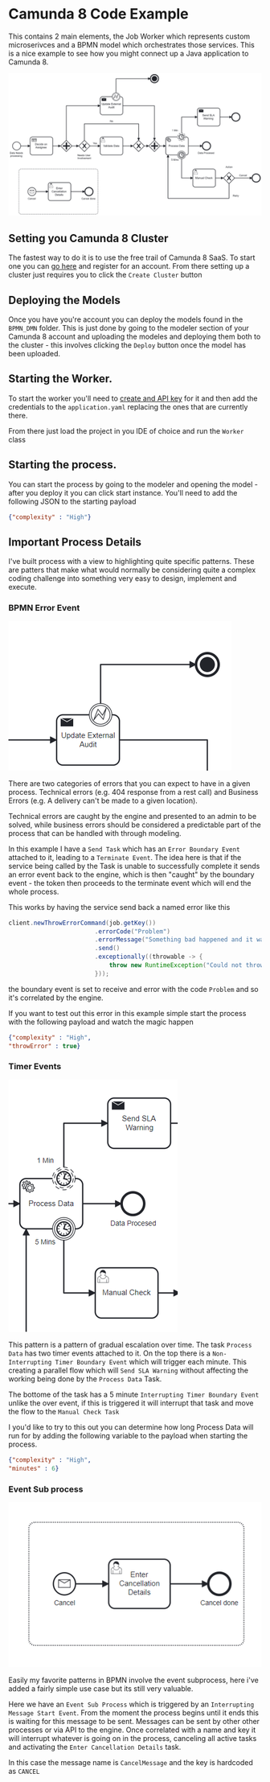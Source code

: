 # Camunda 8 Code Example
This contains 2 main elements, the Job Worker which represents custom microserivces and a BPMN model which orchestrates those services.
This is a nice example to see how you might connect up a Java application to Camunda 8. 

![.img](img/process-five.png)

## Setting you Camunda 8 Cluster
The fastest way to do it is to use the free trail of Camunda 8 SaaS. To start one you can [go here](https://bit.ly/3wzLViG) and register for an account. From there setting up a cluster just requires you to click the `Create Cluster` button

## Deploying the Models
Once you have you're account you can deploy the models found in the `BPMN_DMN` folder. This is just done by going to the modeler section of your Camunda 8 account and uploading the modeles and deploying them both to the cluster - this involves clicking the `Deploy` button once the model has been uploaded. 

## Starting the Worker.
To start the worker you'll need to [create and API key](https://docs.camunda.io/docs/self-managed/identity/user-guide/adding-an-api/) for it and then add the credentials to the `application.yaml` replacing the ones that are currently there. 

From there just load the project in you IDE of choice and run the `Worker` class

## Starting the process.

You can start the process by going to the modeler and opening the model - after you deploy it you can click start instance. You'll need to add the following JSON to the starting payload 

```JSON
{"complexity" : "High"}
``` 

## Important Process Details

I've built process with a view to highlighting quite specific patterns. These are patters that make what would normally be considering quite a complex coding challenge into something very easy to design, implement and execute. 

### BPMN Error Event
![errorEvent](img/BPMNErrorEvent.png)

There are two categories of errors that you can expect to have in a given process. Technical errors (e.g. 404 response from a rest call) and Business Errors (e.g. A delivery can't be made to a given location). 

Technical errors are caught by the engine and presented to an admin to be solved, while business errors should be considered a predictable part of the process that can be handled with through modeling.

In this example I have a `Send Task` which has an `Error Boundary Event` attached to it, leading to a `Terminate Event`. The idea here is that if the service being called by the Task is unable to successfully complete it sends an error event back to the engine, which is then "caught" by the boundary event - the token then proceeds to the terminate event which will end the whole process.

This works by having the service send back a named error like this

```Java
client.newThrowErrorCommand(job.getKey())
                        .errorCode("Problem")
                        .errorMessage("Something bad happened and it was your fault")
                        .send()
                        .exceptionally((throwable -> {
                            throw new RuntimeException("Could not throw the BPMN Error Event", throwable);
                        }));
```
the boundary event is set to receive and error with the code `Problem` and so it's correlated by the engine.

If you want to test out this error in this example simple start the process with the following payload and watch the magic happen

```JSON
{"complexity" : "High",
"throwError" : true}
``` 

### Timer Events
![timerEvent](img/TimerEvent.png)

This pattern is a pattern of gradual escalation over time. 
The task `Process Data` has two timer events attached to it. On the top there is a `Non-Interrupting Timer Boundary Event` which will trigger each minute. This creating a parallel flow which will `Send SLA Warning` without affecting the working being done by the `Process Data` Task. 

The bottome of the task has a 5 minute `Interrupting Timer Boundary Event` unlike the over event, if this is triggered it will interrupt that task and move the flow to the `Manual Check Task`

I you'd like to try to this out you can determine how long Process Data will run for by adding the following variable to the payload when starting the process. 

```JSON
{"complexity" : "High",
"minutes" : 6}
``` 

### Event Sub process
![eventsubprocess](img/EventSubProcess.png)

Easily my favorite patterns in BPMN involve the event subprocess, here i've added a fairly simple use case but its still very valuable. 

Here we have an `Event Sub Process` which is triggered by an `Interrupting Message Start Event`. From the moment the process begins until it ends this is waiting for this message to be sent. Messages can be sent by other other processes or via API to the engine. Once correlated with a name and key it will interrupt whatever is going on in the process, canceling all active tasks and activating the `Enter Cancellation Details` task. 

In this case the message name is `CancelMessage` and the key is hardcoded as `CANCEL` 

